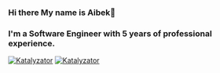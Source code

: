 ### Hi there My name is Aibek👋
### I'm a Software Engineer with 5 years of professional experience. 



[![Katalyzator](https://github-readme-stats.vercel.app/api?username=katalyzator)](https://github.com/katalyzator)
[![Katalyzator](https://github-readme-stats.vercel.app/api/top-langs/?username=katalyzator)](https://github.com/katalyzator)

<!--
**katalyzator/katalyzator** is a ✨ _special_ ✨ repository because its `README.md` (this file) appears on your GitHub profile.
